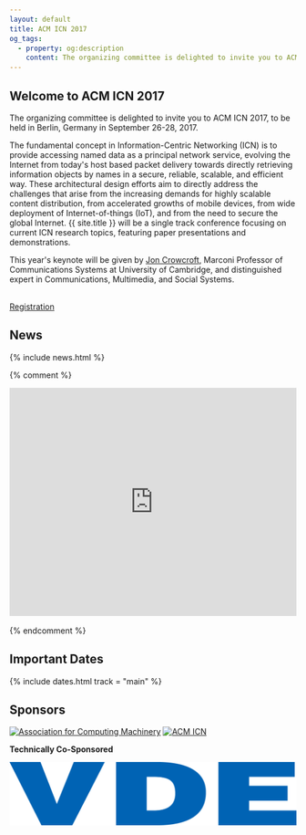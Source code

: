 ```yaml
---
layout: default
title: ACM ICN 2017
og_tags:
  - property: og:description
    content: The organizing committee is delighted to invite you to ACM ICN 2017, to be held in Berlin, Germany, September, 2017.
---
```


<!-- {{ site.data.test }} -->

## Welcome to ACM ICN 2017

The organizing committee is delighted to invite you to ACM ICN 2017, to be held in Berlin, Germany in September 26-28, 2017.

The fundamental concept in Information-Centric Networking (ICN) is to provide accessing named data as a principal network service, evolving the Internet from today's host based packet delivery towards directly retrieving information objects by names in a secure, reliable, scalable, and efficient way. These architectural design efforts aim to directly address the challenges that arise from the increasing demands for highly scalable content distribution, from accelerated growths of mobile devices, from wide deployment of Internet-of-things (IoT), and from the need to secure the global Internet. {{ site.title }} will be a single track conference focusing on current ICN research topics, featuring paper presentations and demonstrations.

This year's keynote will be given by [Jon Crowcroft](https://www.cl.cam.ac.uk/~jac22), Marconi Professor of Communications Systems at University of Cambridge, and distinguished
expert in Communications, Multimedia, and Social Systems.

<p>
<br/>
  <!--<a href="http://127.0.0.1:4000/acm-icn/2017/registration.html" target="_blank" data-role="button" class="button">Online registration coming soon</a>-->
  <a href="registration.html" data-role="button" class="button">Registration</a>
</p>

## News

<!-- Stay tuned! -->

{% include news.html %}

<!-- ## Conference Schedule

TBD. -->

<!-- {% comment %}
<a href="files/schedule-2016-08-10.pdf" rel="external"><img src="files/schedule-2016-08-10.png" alt="ACM ICN 2017 - Detailed Conference Schedule" style="width: 100%;"></a>
{% endcomment %} -->

<!-- ## Calendar -->

{% comment %}

<iframe src="https://calendar.google.com/calendar/embed?title=ACM%20ICN%20Agenda&amp;showTitle=0&amp;showPrint=0&amp;showCalendars=0&amp;mode=AGENDA&amp;height=600&amp;wkst=1&amp;hl=en&amp;bgcolor=%23ffffff&amp;src=fgkdoih822v80dfk304pt56fjo%40group.calendar.google.com&amp;color=%23125A12&amp;ctz=America%2FSao_Paulo" style="border-width:0" width="100%" height="400" frameborder="0" scrolling="no"></iframe>

{% endcomment %}

<!-- ## Important Dates

TBD. -->

<!-- {% include dates.html %} -->

## Important Dates

{% include dates.html track = "main" %}

## Sponsors

<div class="sponsors">
	<a href="//www.acm.org/"><img src="images/acm.png" alt="Association for Computing Machinery" /></a>
	<a href="//www.ICN.org/"><img src="images/sig.png" alt="ACM ICN" /></a>
</div>

**Technically Co-Sponsored**

<div class="sponsors">
	<a href="//www.vde.com/"><img src="images/sponsors/vde.jpg" alt="VDE" /></a>
</div>

